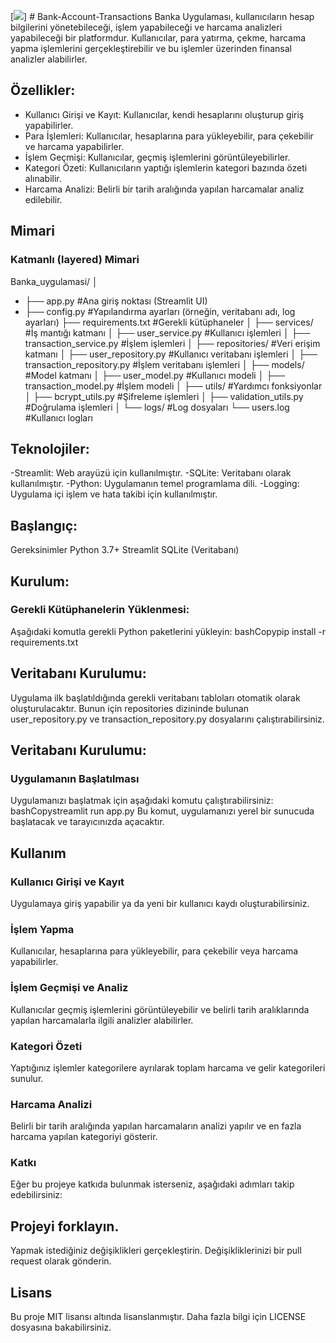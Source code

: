 [![](https://icons8.com/icon/43128/bank)] # Bank-Account-Transactions
Banka Uygulaması, kullanıcıların hesap bilgilerini yönetebileceği, işlem yapabileceği ve harcama analizleri yapabileceği bir platformdur. 
Kullanıcılar, para yatırma, çekme, harcama yapma işlemlerini gerçekleştirebilir ve bu işlemler üzerinden finansal analizler alabilirler.

## Özellikler:
- Kullanıcı Girişi ve Kayıt: Kullanıcılar, kendi hesaplarını oluşturup giriş yapabilirler.
- Para İşlemleri: Kullanıcılar, hesaplarına para yükleyebilir, para çekebilir ve harcama yapabilirler.
- İşlem Geçmişi: Kullanıcılar, geçmiş işlemlerini görüntüleyebilirler.
- Kategori Özeti: Kullanıcıların yaptığı işlemlerin kategori bazında özeti alınabilir.
- Harcama Analizi: Belirli bir tarih aralığında yapılan harcamalar analiz edilebilir.

## Mimari
### Katmanlı (layered) Mimari
Banka_uygulamasi/
│
- ├── app.py                     #Ana giriş noktası (Streamlit UI)
- ├── config.py                  #Yapılandırma ayarları (örneğin, veritabanı adı, log ayarları)
├── requirements.txt           #Gerekli kütüphaneler
│
├── services/                  #İş mantığı katmanı
│   ├── user_service.py        #Kullanıcı işlemleri
│   ├── transaction_service.py #İşlem işlemleri
│
├── repositories/              #Veri erişim katmanı
│   ├── user_repository.py     #Kullanıcı veritabanı işlemleri
│   ├── transaction_repository.py #İşlem veritabanı işlemleri
│
├── models/                    #Model katmanı
│   ├── user_model.py          #Kullanıcı modeli
│   ├── transaction_model.py   #İşlem modeli
│
├── utils/                     #Yardımcı fonksiyonlar
│   ├── bcrypt_utils.py        #Şifreleme işlemleri
│   ├── validation_utils.py    #Doğrulama işlemleri
│
└── logs/                      #Log dosyaları
    └── users.log              #Kullanıcı logları

## Teknolojiler:
-Streamlit: Web arayüzü için kullanılmıştır.
-SQLite: Veritabanı olarak kullanılmıştır.
-Python: Uygulamanın temel programlama dili.
-Logging: Uygulama içi işlem ve hata takibi için kullanılmıştır.

## Başlangıç:
Gereksinimler
Python 3.7+
Streamlit
SQLite (Veritabanı)

## Kurulum:
### Gerekli Kütüphanelerin Yüklenmesi:
Aşağıdaki komutla gerekli Python paketlerini yükleyin:
bashCopypip install -r requirements.txt

## Veritabanı Kurulumu:
Uygulama ilk başlatıldığında gerekli veritabanı tabloları otomatik olarak oluşturulacaktır. 
Bunun için repositories dizininde bulunan user_repository.py ve transaction_repository.py dosyalarını çalıştırabilirsiniz.

## Veritabanı Kurulumu:
### Uygulamanın Başlatılması
Uygulamanızı başlatmak için aşağıdaki komutu çalıştırabilirsiniz:
bashCopystreamlit run app.py
Bu komut, uygulamanızı yerel bir sunucuda başlatacak ve tarayıcınızda açacaktır.

## Kullanım
### Kullanıcı Girişi ve Kayıt
Uygulamaya giriş yapabilir ya da yeni bir kullanıcı kaydı oluşturabilirsiniz.
### İşlem Yapma
Kullanıcılar, hesaplarına para yükleyebilir, para çekebilir veya harcama yapabilirler.
### İşlem Geçmişi ve Analiz
Kullanıcılar geçmiş işlemlerini görüntüleyebilir ve belirli tarih aralıklarında yapılan harcamalarla ilgili analizler alabilirler.
### Kategori Özeti
Yaptığınız işlemler kategorilere ayrılarak toplam harcama ve gelir kategorileri sunulur.
### Harcama Analizi
Belirli bir tarih aralığında yapılan harcamaların analizi yapılır ve en fazla harcama yapılan kategoriyi gösterir.
### Katkı
Eğer bu projeye katkıda bulunmak isterseniz, aşağıdaki adımları takip edebilirsiniz:

## Projeyi forklayın.
Yapmak istediğiniz değişiklikleri gerçekleştirin.
Değişikliklerinizi bir pull request olarak gönderin.

## Lisans
Bu proje MIT lisansı altında lisanslanmıştır. Daha fazla bilgi için LICENSE dosyasına bakabilirsiniz.
